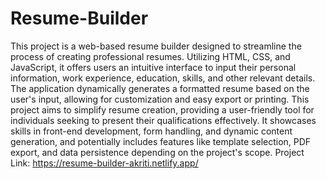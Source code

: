 # Resume-Builder
This project is a web-based resume builder designed to streamline the process of creating professional resumes. Utilizing HTML, CSS, and JavaScript, it offers users an intuitive interface to input their personal information, work experience, education, skills, and other relevant details. The application dynamically generates a formatted resume based on the user's input, allowing for customization and easy export or printing. This project aims to simplify resume creation, providing a user-friendly tool for individuals seeking to present their qualifications effectively. It showcases skills in front-end development, form handling, and dynamic content generation, and potentially includes features like template selection, PDF export, and data persistence depending on the project's scope.
Project Link: https://resume-builder-akriti.netlify.app/
